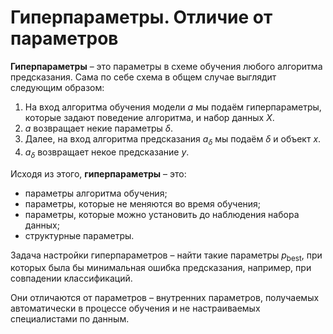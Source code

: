 # Гиперпараметры. Отличие от параметров

**Гиперпараметры** – это параметры в схеме обучения любого алгоритма предсказания. Сама по себе схема в общем случае выглядит следующим образом:

1. На вход алгоритма обучения модели $a$ мы подаём гиперпараметры, которые задают поведение алгоритма, и набор данных $X$.
2. $a$ возвращает некие параметры $\delta$.
3. Далее, на вход алгоритма предсказания $a_{\delta}$ мы подаём $\delta$ и объект $x$.
4. $a_{\delta}$ возвращает некое предсказание $y$.

Исходя из этого, **гиперпараметры** – это:

- параметры алгоритма обучения;
- параметры, которые не меняются во время обучения;
- параметры, которые можно установить до наблюдения набора данных;
- структурные параметры.

Задача настройки гиперпараметров – найти такие параметры $p_{\text{best}}$, при которых была бы минимальная ошибка предсказания, например, при совпадении классификаций.

Они отличаются от параметров – внутренних параметров, получаемых автоматически в процессе обучения и не настраиваемых специалистами по данным.
